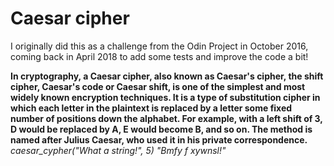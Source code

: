 # Caesar cipher
I originally did this as a challenge from the Odin Project in October 2016, coming back in April 2018 to add some tests and improve the code a bit!

**In cryptography, a Caesar cipher, also known as Caesar's cipher, the shift cipher, Caesar's code or Caesar shift, is one of the simplest and most widely known encryption techniques. It is a type of substitution cipher in which each letter in the plaintext is replaced by a letter some fixed number of positions down the alphabet. For example, with a left shift of 3, D would be replaced by A, E would become B, and so on. The method is named after Julius Caesar, who used it in his private correspondence.**
*caesar_cypher("What a string!", 5)*
*"Bmfy f xywnsl!"*
